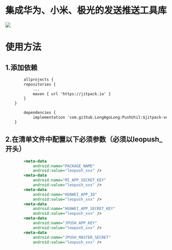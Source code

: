 # 集成华为、小米、极光的发送推送工具库
[![](https://jitpack.io/v/LongAgoLong/PushUtil.svg)](https://jitpack.io/#LongAgoLong/PushUtil)
# 使用方法
## 1.添加依赖
```xml
        allprojects {
		repositories {
			...
			maven { url 'https://jitpack.io' }
		}
	}

        dependencies {
	        implementation 'com.github.LongAgoLong:PushUtil:$jitpack-version$'
	}
```
## 2.在清单文件中配置以下必须参数（必须以leopush_开头）
```xml
        <meta-data
            android:name="PACKAGE_NAME"
            android:value="leopush_xxx" />
        <meta-data
            android:name="MI_APP_SECRET_KEY"
            android:value="leopush_xxx" />
        <meta-data
            android:name="HUAWEI_APP_ID"
            android:value="leopush_xxx" />
        <meta-data
            android:name="HUAWEI_APP_SECRET_KEY"
            android:value="leopush_xxx" />
        <meta-data
            android:name="JPUSH_APP_KEY"
            android:value="leopush_xxx" />
        <meta-data
            android:name="JPUSH_MASTER_SECRET"
            android:value="leopush_xxx" />
```
